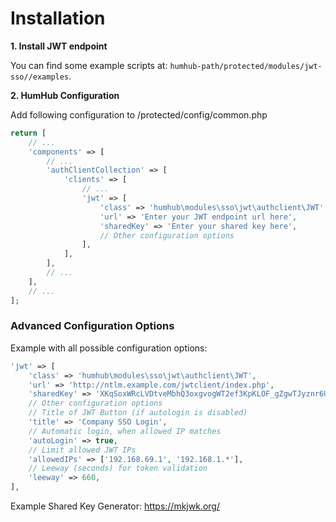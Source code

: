 # Installation

**1. Install JWT endpoint**
 
You can find some example scripts at: `humhub-path/protected/modules/jwt-sso//examples`.

**2. HumHub Configuration**
 
Add following configuration to /protected/config/common.php

```php
return [
    // ...
    'components' => [
        // ...
        'authClientCollection' => [
            'clients' => [
                // ...
                'jwt' => [
                    'class' => 'humhub\modules\sso\jwt\authclient\JWT',
    				'url' => 'Enter your JWT endpoint url here',
                    'sharedKey' => 'Enter your shared key here',
					// Other configuration options
                ],
            ],
        ],
        // ...
    ],
    // ...
];
```

### Advanced Configuration Options

Example with all possible configuration options:

```php
'jwt' => [
    'class' => 'humhub\modules\sso\jwt\authclient\JWT',
    'url' => 'http://ntlm.example.com/jwtclient/index.php',
    'sharedKey' => 'XKqSoxWRcLVDtveMbhQ3oxgvogWT2ef3KpKLOF_gZgwTJyznr6UDi2SCWgSeaEUo5T1_bBYbR_blojv94Sr523zDQ_CzTETN4gMYyx6xU4hsF6HGnCdoFwmd9rOTY5MiIdGX1wdwP3FvpyS0bbmG17xfTtU87gySiQaJjQWq9J2SdLOu73xPej5l1k5BA2ab-taXogZi-STi1q30w0T0kU3SGJ-fYSZO5lGNI3pws313oh83Wby8IJxhS9GZjLjOHpMO7rveoUHE6cGOXm8SjuxsJTfChPl3sGhiA2Wc-cJ-uKaN37T7qQxKeZNjXFtNGTbXwOhXbtELP_ZUy66zPg',
    // Other configuration options
    // Title of JWT Button (if autologin is disabled)
    'title' => 'Company SSO Login',
    // Automatic login, when allowed IP matches
    'autoLogin' => true,
    // Limit allowed JWT IPs
    'allowedIPs' => ['192.168.69.1', '192.168.1.*'],
    // Leeway (seconds) for token validation
    'leeway' => 660,
],
```

Example Shared Key Generator: https://mkjwk.org/